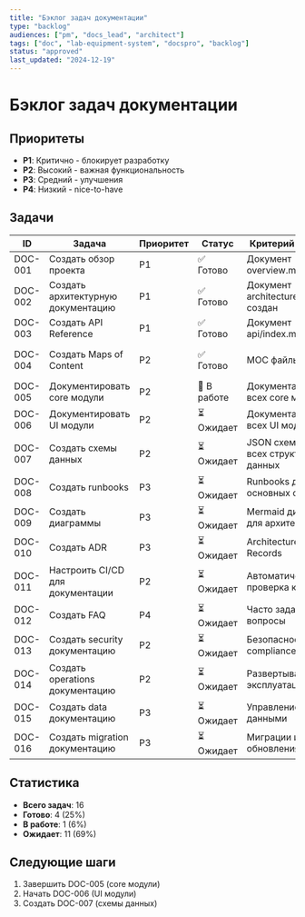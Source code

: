 ```yaml
---
title: "Бэклог задач документации"
type: "backlog"
audiences: ["pm", "docs_lead", "architect"]
tags: ["doc", "lab-equipment-system", "docspro", "backlog"]
status: "approved"
last_updated: "2024-12-19"
---
```


# Бэклог задач документации

## Приоритеты
- **P1**: Критично - блокирует разработку
- **P2**: Высокий - важная функциональность
- **P3**: Средний - улучшения
- **P4**: Низкий - nice-to-have

## Задачи

| ID | Задача | Приоритет | Статус | Критерий приёмки | Связи |
|----|--------|-----------|--------|------------------|-------|
| DOC-001 | Создать обзор проекта | P1 | ✅ Готово | Документ overview.md создан | [[docs/overview]] |
| DOC-002 | Создать архитектурную документацию | P1 | ✅ Готово | Документ architecture/index.md создан | [[docs/architecture/index]] |
| DOC-003 | Создать API Reference | P1 | ✅ Готово | Документ api/index.md создан | [[docs/api/index]] |
| DOC-004 | Создать Maps of Content | P2 | ✅ Готово | MOC файлы созданы | [[docs/_moc/Overview]], [[docs/_moc/Architecture]], [[docs/_moc/API]] |
| DOC-005 | Документировать core модули | P2 | 🔄 В работе | Документация для всех core модулей | [[docs/modules/core]] |
| DOC-006 | Документировать UI модули | P2 | ⏳ Ожидает | Документация для всех UI модулей | [[docs/modules/ui]] |
| DOC-007 | Создать схемы данных | P2 | ⏳ Ожидает | JSON схемы для всех структур данных | [[docs/schemas]] |
| DOC-008 | Создать runbooks | P3 | ⏳ Ожидает | Runbooks для основных операций | [[docs/runbooks]] |
| DOC-009 | Создать диаграммы | P3 | ⏳ Ожидает | Mermaid диаграммы для архитектуры | [[docs/diagrams]] |
| DOC-010 | Создать ADR | P3 | ⏳ Ожидает | Architecture Decision Records | [[docs/adr]] |
| DOC-011 | Настроить CI/CD для документации | P2 | ⏳ Ожидает | Автоматическая проверка качества | [[docs/_meta/docops_pipeline]] |
| DOC-012 | Создать FAQ | P4 | ⏳ Ожидает | Часто задаваемые вопросы | [[docs/faq]] |
| DOC-013 | Создать security документацию | P2 | ⏳ Ожидает | Безопасность и compliance | [[docs/security]] |
| DOC-014 | Создать operations документацию | P2 | ⏳ Ожидает | Развертывание и эксплуатация | [[docs/operations]] |
| DOC-015 | Создать data документацию | P3 | ⏳ Ожидает | Управление данными | [[docs/data]] |
| DOC-016 | Создать migration документацию | P3 | ⏳ Ожидает | Миграции и обновления | [[docs/migration]] |

## Статистика

- **Всего задач**: 16
- **Готово**: 4 (25%)
- **В работе**: 1 (6%)
- **Ожидает**: 11 (69%)

## Следующие шаги

1. Завершить DOC-005 (core модули)
2. Начать DOC-006 (UI модули)
3. Создать DOC-007 (схемы данных)